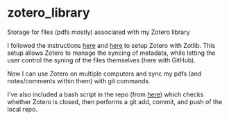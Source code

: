 # zotero_library
Storage for files (pdfs mostly) associated with my Zotero library

I followed the instructions [here](https://ikashnitsky.github.io/2019/zotero/) and [here](https://guides.lib.berkeley.edu/c.php?g=4472&p=6647803) to setup Zotero with Zotlib. This setup allows Zotero to manage the syncing of metadata, while letting the user control the syning of the files themselves (here with GitHub).

Now I can use Zotero on multiple computers and sync my pdfs (and notes/comments within them) with git commands. 

I've also included a bash script in the repo (from [here](https://forums.zotero.org/discussion/72835/using-git-in-combination-with-zotero-for-version-control-and-collaboration)) which checks whether Zotero is closed, then performs a git add, commit, and push of the local repo.
